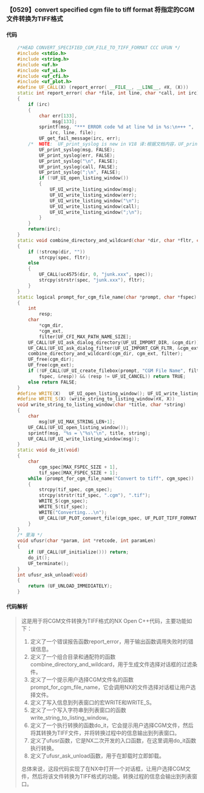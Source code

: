 ### 【0529】convert specified cgm file to tiff format 将指定的CGM文件转换为TIFF格式

#### 代码

```cpp
    /*HEAD CONVERT_SPECIFIED_CGM_FILE_TO_TIFF_FORMAT CCC UFUN */  
    #include <stdio.h>  
    #include <string.h>  
    #include <uf.h>  
    #include <uf_ui.h>  
    #include <uf_cfi.h>  
    #include <uf_plot.h>  
    #define UF_CALL(X) (report_error( __FILE__, __LINE__, #X, (X)))  
    static int report_error( char *file, int line, char *call, int irc)  
    {  
        if (irc)  
        {  
            char err[133],  
                 msg[133];  
            sprintf(msg, "*** ERROR code %d at line %d in %s:\n+++ ",  
                irc, line, file);  
            UF_get_fail_message(irc, err);  
        /*  NOTE:  UF_print_syslog is new in V18 译:根据文档内容，UF_print_syslog是一个在V18版本中新增的函数。该函数用于打印系统日志，文档中提到：在V18版本中新增了UF_print_syslog函数，用于打印系统日志。 */  
            UF_print_syslog(msg, FALSE);  
            UF_print_syslog(err, FALSE);  
            UF_print_syslog("\n", FALSE);  
            UF_print_syslog(call, FALSE);  
            UF_print_syslog(";\n", FALSE);  
            if (!UF_UI_open_listing_window())  
            {  
                UF_UI_write_listing_window(msg);  
                UF_UI_write_listing_window(err);  
                UF_UI_write_listing_window("\n");  
                UF_UI_write_listing_window(call);  
                UF_UI_write_listing_window(";\n");  
            }  
        }  
        return(irc);  
    }  
    static void combine_directory_and_wildcard(char *dir, char *fltr, char *spec)  
    {  
        if (!strcmp(dir, ""))  
            strcpy(spec, fltr);  
        else  
        {  
            UF_CALL(uc4575(dir, 0, "junk.xxx", spec));  
            strcpy(strstr(spec, "junk.xxx"), fltr);  
        }  
    }  
    static logical prompt_for_cgm_file_name(char *prompt, char *fspec)  
    {  
        int  
            resp;  
        char  
            *cgm_dir,  
            *cgm_ext,  
            filter[UF_CFI_MAX_PATH_NAME_SIZE];  
        UF_CALL(UF_UI_ask_dialog_directory(UF_UI_IMPORT_DIR, &cgm_dir));  
        UF_CALL(UF_UI_ask_dialog_filter(UF_UI_IMPORT_CGM_FLTR, &cgm_ext));  
        combine_directory_and_wildcard(cgm_dir, cgm_ext, filter);  
        UF_free(cgm_dir);  
        UF_free(cgm_ext);  
        if (!UF_CALL(UF_UI_create_filebox(prompt, "CGM File Name", filter, "",  
            fspec, &resp)) && (resp != UF_UI_CANCEL)) return TRUE;  
        else return FALSE;  
    }  
    #define WRITE(X)   UF_UI_open_listing_window(); UF_UI_write_listing_window(X)  
    #define WRITE_S(X) (write_string_to_listing_window(#X, X))  
    void write_string_to_listing_window(char *title, char *string)  
    {  
        char  
            msg[UF_UI_MAX_STRING_LEN+1];  
        UF_CALL(UF_UI_open_listing_window());  
        sprintf(msg, "%s = \"%s\"\n", title, string);  
        UF_CALL(UF_UI_write_listing_window(msg));  
    }  
    static void do_it(void)  
    {  
        char  
            cgm_spec[MAX_FSPEC_SIZE + 1],  
            tif_spec[MAX_FSPEC_SIZE + 1];  
        while (prompt_for_cgm_file_name("Convert to tiff", cgm_spec))  
        {  
            strcpy(tif_spec, cgm_spec);  
            strcpy(strstr(tif_spec, ".cgm"), ".tif");  
            WRITE_S(cgm_spec);  
            WRITE_S(tif_spec);  
            WRITE("Converting...\n");  
            UF_CALL(UF_PLOT_convert_file(cgm_spec, UF_PLOT_TIFF_FORMAT, tif_spec));  
        }  
    }  
    /* 里海 */  
    void ufusr(char *param, int *retcode, int paramLen)  
    {  
        if (UF_CALL(UF_initialize())) return;  
        do_it();  
        UF_terminate();  
    }  
    int ufusr_ask_unload(void)  
    {  
        return (UF_UNLOAD_IMMEDIATELY);  
    }

```

#### 代码解析

> 这是用于将CGM文件转换为TIFF格式的NX Open C++代码，主要功能如下：
>
> 1. 定义了一个错误报告函数report_error，用于输出函数调用失败时的错误信息。
> 2. 定义了一个组合目录和通配符的函数combine_directory_and_wildcard，用于生成文件选择对话框的过滤条件。
> 3. 定义了一个提示用户选择CGM文件名的函数prompt_for_cgm_file_name，它会调用NX的文件选择对话框让用户选择文件。
> 4. 定义了写入信息到列表窗口的宏WRITE和WRITE_S。
> 5. 定义了一个写入字符串到列表窗口的函数write_string_to_listing_window。
> 6. 定义了一个执行转换的函数do_it，它会提示用户选择CGM文件，然后将其转换为TIFF文件，并将转换过程中的信息输出到列表窗口。
> 7. 定义了ufusr函数，它是NX二次开发的入口函数，在这里调用do_it函数执行转换。
> 8. 定义了ufusr_ask_unload函数，用于在卸载时立即卸载。
>
> 总体来说，这段代码实现了在NX中打开一个对话框，让用户选择CGM文件，然后将该文件转换为TIFF格式的功能。转换过程的信息会输出到列表窗口。
>
